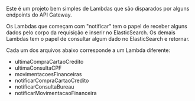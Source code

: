 Este é um projeto bem simples de Lambdas que são disparados por alguns endpoints do API Gateway.

Os Lambdas que começam com "notificar" tem o papel de receber alguns dados pelo corpo da requisição e inserir no ElasticSearch. Os demais Lambdas tem o papel de consultar algum dado no ElasticSearch e retornar.

Cada um dos arquivos abaixo corresponde a um Lambda diferente:
 - ultimaCompraCartaoCredito
 - ultimaConsultaCPF
 - movimentacoesFinanceiras
 - notificarCompraCartaoCredito
 - notificarConsultaBureau
 - notificarMovimentacaoFinanceira